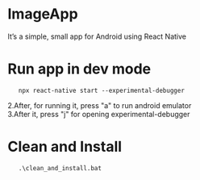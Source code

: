 # ImageApp
It’s a simple, small app for Android using React Native

# Run app in dev mode
       npx react-native start --experimental-debugger
2.After, for running it, press "a" to run android emulator  
3.After it, press "j" for opening experimental-debugger

# Clean and Install
       .\clean_and_install.bat
